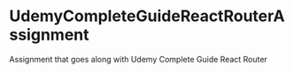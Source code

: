 # UdemyCompleteGuideReactRouterAssignment
Assignment that goes along with Udemy Complete Guide React Router
